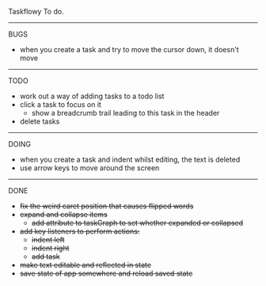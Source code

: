 Taskflowy To do.

---

BUGS
- when you create a task and try to move the cursor down, it doesn't move

---

TODO

- work out a way of adding tasks to a todo list
- click a task to focus on it
  - show a breadcrumb trail leading to this task in the header
- delete tasks

---

DOING

- when you create a task and indent whilst editing, the text is deleted
- use arrow keys to move around the screen

---

DONE

- ~~fix the weird caret position that causes flipped words~~
- ~~expand and collapse items~~
  - ~~add attribute to taskGraph to set whether expanded or collapsed~~
- ~~add key listeners to perform actions:~~
  - ~~indent left~~
  - ~~indent right~~
  - ~~add task~~
- ~~make text editable and reflected in state~~
- ~~save state of app somewhere and reload saved state~~